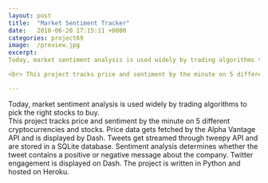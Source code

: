 ```yaml
---
layout: post
title:  "Market Sentiment Tracker"
date:   2018-06-20 17:15:11 +0000
categories: project69
image:  /preview.jpg
excerpt:
Today, market sentiment analysis is used widely by trading algorithms to pick the right stocks to buy. 

<br> This project tracks price and sentiment by the minute on 5 different cryptocurrencies and stocks. Price data gets fetched by the Alpha Vantage API and is displayed by Dash. Tweets get streamed through tweepy API and are stored in a SQLite database. Sentiment analysis determines whether the tweet contains a positive or negative message about the company. Twitter engagement is displayed on Dash. The project is written in Python and hosted on Heroku. 

---
```

Today, market sentiment analysis is used widely by trading algorithms to pick the right stocks to buy. <br> This project tracks price and sentiment by the minute on 5 different cryptocurrencies and stocks. Price data gets fetched by the Alpha Vantage API and is displayed by Dash. Tweets get streamed through tweepy API and are stored in a SQLite database. Sentiment analysis determines whether the tweet contains a positive or negative message about the company. Twitter engagement is displayed on Dash. The project is written in Python and hosted on Heroku. 

<!--
You’ll find this post in your `_posts` directory. Go ahead and edit it and re-build the site to see your changes. You can rebuild the site in many different ways, but the most common way is to run `jekyll serve`, which launches a web server and auto-regenerates your site when a file is updated.

To add new posts, simply add a file in the `_posts` directory that follows the convention `YYYY-MM-DD-name-of-post.ext` and includes the necessary front matter. Take a look at the source for this post to get an idea about how it works.

Jekyll also offers powerful support for code snippets:

{% highlight ruby %}
def print_hi(name)
  puts "Hi, #{name}"
end
print_hi('Tom')
#=> prints 'Hi, Tom' to STDOUT.
{% endhighlight %}

Check out the [Jekyll docs][jekyll-docs] for more info on how to get the most out of Jekyll. File all bugs/feature requests at [Jekyll’s GitHub repo][jekyll-gh]. If you have questions, you can ask them on [Jekyll Talk][jekyll-talk].

[jekyll-docs]: http://jekyllrb.com/docs/home
[jekyll-gh]:   https://github.com/jekyll/jekyll
[jekyll-talk]: https://talk.jekyllrb.com/

-->
